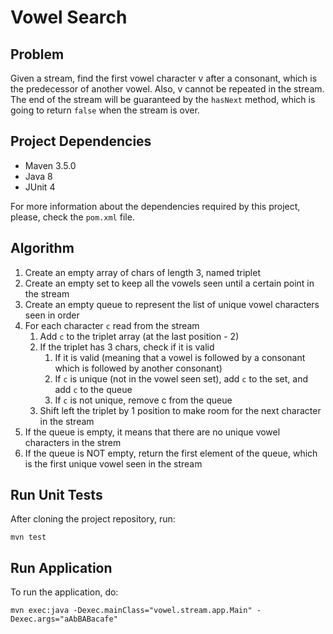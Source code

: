 # Vowel Search

## Problem

Given a stream, find the first vowel character v after a consonant, which is the predecessor of another vowel. Also, v
cannot be repeated in the stream. The end of the stream will be guaranteed by the `hasNext` method, which is going to
return `false` when the stream is over.

## Project Dependencies

- Maven 3.5.0
- Java 8
- JUnit 4

For more information about the dependencies required by this project, please, check the `pom.xml` file.

## Algorithm

1. Create an empty array of chars of length 3, named triplet
2. Create an empty set to keep all the vowels seen until a certain point in the stream
3. Create an empty queue to represent the list of unique vowel characters seen in order
4. For each character `c` read from the stream
     1.  Add `c` to the triplet array (at the last position - 2)
     2.  If the triplet has 3 chars, check if it is valid
         1.  If it is valid (meaning that a vowel is followed by a consonant which is followed by another consonant)
         2.  If `c` is unique (not in the vowel seen set), add `c` to the set, and add `c` to the queue
         3.  If `c` is not unique, remove c from the queue
     3.  Shift left the triplet by 1 position to make room for the next character in the stream
5. If the queue is empty, it means that there are no unique vowel characters in the strem
6. If the queue is NOT empty, return the first element of the queue, which is the first unique vowel seen in the stream

## Run Unit Tests

After cloning the project repository, run:

    mvn test

## Run Application

To run the application, do:

    mvn exec:java -Dexec.mainClass="vowel.stream.app.Main" -Dexec.args="aAbBABacafe"
